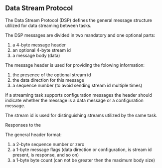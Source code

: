 

Data Stream Protocol
--------------------

The Data Stream Protocol (DSP) defines the general message structure utilized
for data streaming between tasks.

The DSP messages are divided in two mandatory and one optional parts:
1. a 4-byte message header
2. an optional 4-byte stream id
3. a message body (data)

The message header is used for providing the folowing information:
1. the presence of the optional stream id
2. the data direction for this message
3. a sequence number (to avoid sending stream id multiple times)

If a streaming task supports configuration messages the header should indicate
whether the message is a data message or a configuration message.

The stream id is used for distinguishing streams utilized by the same task.

Responses to the 

The general header format:
1. a 2-byte sequence number or zero
2. a 1-byte message flags (data direction or configuration, is stream id present, is response, and so on)
3. a 1-byte byte count (can not be greater then the maximum body size)

